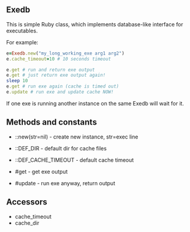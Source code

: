 Exedb
-----

This is simple Ruby class, which implements
database-like interface for executables.

For example:

```ruby
e=Exedb.new("my_long_working_exe arg1 arg2")
e.cache_timeout=10 # 10 seconds timeout

e.get # run and return exe output
e.get # just return exe output again!
sleep 10
e.get # run exe again (cache is timed out)
e.update # run exe and update cache NOW!
```

If one exe is running another instance on the
same Exedb will wait for it.


Methods and constants
---------------------

- ::new(str=nil) - create new instance, str=exec line
- ::DEF_DIR - default dir for cache files
- ::DEF_CACHE_TIMEOUT - default cache timeout

- #get - get exe output
- #update - run exe anyway, return output

Accessors
--------

- cache_timeout
- cache_dir

